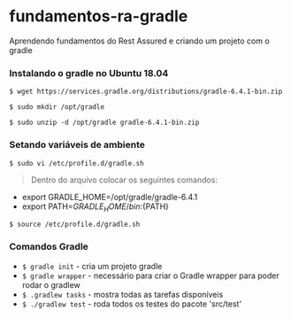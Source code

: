 # fundamentos-ra-gradle
Aprendendo fundamentos do Rest Assured e criando um projeto com o gradle

### Instalando o gradle no Ubuntu 18.04

```shell
$ wget https://services.gradle.org/distributions/gradle-6.4.1-bin.zip

$ sudo mkdir /opt/gradle

$ sudo unzip -d /opt/gradle gradle-6.4.1-bin.zip
```

### Setando variáveis de ambiente

```shell
$ sudo vi /etc/profile.d/gradle.sh
```
> Dentro do arquivo colocar os seguintes comandos:

* export GRADLE_HOME=/opt/gradle/gradle-6.4.1
* export PATH=${GRADLE_HOME}/bin:${PATH}

```shell
$ source /etc/profile.d/gradle.sh
```

### Comandos Gradle


* `$ gradle init` - cria um projeto gradle
* `$ gradle wrapper` - necessário para criar o Gradle wrapper para poder rodar o gradlew
* `$ .gradlew tasks` - mostra todas as tarefas disponíveis
* `$ ./gradlew test` - roda todos os testes do pacote 'src/test'

